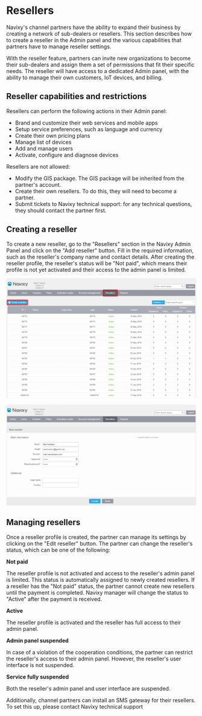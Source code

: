 # Resellers

Navixy's channel partners have the ability to expand their business by creating a network of sub-dealers or resellers. This section describes how to create a reseller in the Admin panel and the various capabilities that partners have to manage reseller settings.

With the reseller feature, partners can invite new organizations to become their sub-dealers and assign them a set of permissions that fit their specific needs. The reseller will have access to a dedicated Admin panel, with the ability to manage their own customers, IoT devices, and billing.

## Reseller capabilities and restrictions

Resellers can perform the following actions in their Admin panel:

- Brand and customize their web services and mobile apps
- Setup service preferences, such as language and currency
- Create their own pricing plans
- Manage list of devices
- Add and manage users
- Activate, configure and diagnose devices

Resellers are not allowed:

- Modify the GIS package. The GIS package will be inherited from the partner's account.
- Create their own resellers. To do this, they will need to become a partner.
- Submit tickets to Navixy technical support: for any technical questions, they should contact the partner first.

## Creating a reseller

To create a new reseller, go to the "Resellers" section in the Navixy Admin Panel and click on the "Add reseller" button. Fill in the required information, such as the reseller's company name and contact details. After creating the reseller profile, the reseller's status will be "Not paid", which means their profile is not yet activated and their access to the admin panel is limited.

![create a reseller](./attachments/create-1024x646-1-20230811-205847.png)

![edit the reseller information](./attachments/resellerinformation-1024x543-1-20230811-205859.png)

## Managing resellers

Once a reseller profile is created, the partner can manage its settings by clicking on the "Edit reseller" button. The partner can change the reseller's status, which can be one of the following:

**Not paid**

The reseller profile is not activated and access to the reseller's admin panel is limited. This status is automatically assigned to newly created resellers. If a reseller has the "Not paid" status, the partner cannot create new resellers until the payment is completed. Navixy manager will change the status to "Active" after the payment is received.

**Active**

The reseller profile is activated and the reseller has full access to their admin panel.

**Admin panel suspended**

In case of a violation of the cooperation conditions, the partner can restrict the reseller's access to their admin panel. However, the reseller's user interface is not suspended.

**Service fully suspended**

Both the reseller's admin panel and user interface are suspended.

Additionally, channel partners can install an SMS gateway for their resellers. To set this up, please contact Navixy technical support